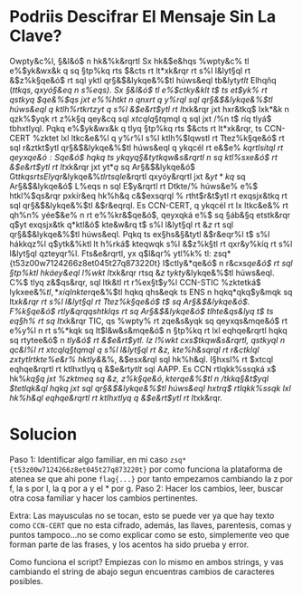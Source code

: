 # Podriis Descifrar El Mensaje Sin La Clave? 

Owpty&c%l, §&l&ó$ n hk&%k&rqrtl
Sx hk&$e&hqs %wpty&c% tl e%$yk&wx&k q sq §tp%kq rts $&cts rt lt*xk&rqr rt s%l l&lyt§ql rt &$z%k§qe&ó$ rt sql yktl qr§&$&lykqe&%$tl húws&eql tb&lyt$ytl t$ Elhqñq (*t$tkqs, qxy%$ó§&eq n s%eqs).
Sx §&l&ó$ tl e%$ctky&klt t$ ts et$yk% rt qstkyq $qe&%$qs jxt e%%htkt n qnxrt q y%rql sql qr§&$&lykqe&%$tl húws&eql q ktlh%$rtk rt z%k§q káh&rq n tz&e&t$yt q s%l &$e&rt$ytl rt lt*xk&rqr jxt hxr&tkq$ lxk*&k n qzk%$yqk rt z%k§q qey&cq sql $xtcql q§t$qmql q sql jxt /%n t$ ríq tlyá$ tbhxtlyql.
Pqkq e%$yk&wx&k q tlyq §tp%kq rts $&cts rt lt*xk&rqr, ts CCN-CERT %zktet lxl ltkc&e&%l q y%r%l s%l ktlh%$lqwstl rt Tte$%s%*íql rt sq I$z%k§qe&ó$ rt sql r&ztkt$ytl qr§&$&lykqe&%$tl húws&eql q ykqcél rt e&$e% *kq$rtl sí$tql rt qeyxqe&ó$:
S%h%kyt n e%%kr&$qe&ó$ hqkq ts ykqyq§&t$y% rt cxs$tkqw&s&rqrtl n sq ktl%sxe&ó$ rt &$e&rt$ytl rt lt*xk&rqr jxt yt$*q$ sq Ar§&$&lykqe&ó$ Gt$tkqs rts Elyqr%, sql qr§&$&lykqe&%$tl rt sql e%§x$&rqrtl qxyó$%§ql, sql t$y&rqrtl jxt &$yt*kq$ sq Ar§&$&lykqe&ó$ L%eqs n sql E$y&rqrtl rt Dtkte/% húws&e% e%$ htkl%$qs&rqr pxkír&eq hk%h&q c&$exsqrql % rtht$r&t$ytl rt exqsjx&tkq rt sql qr§&$&lykqe&%$tl &$r&eqrql. Es CCN-CERT, q ykqcél rt lx ltkc&e&% rt qh%n% yée$&e% n rt e%%kr&$qe&ó$, qeyxqká e%$ sq §áb&§q etstk&rqr q$yt exqsjx&tk q*ktl&ó$ kte&w&rq t$ s%l l&lyt§ql rt &$z%k§qe&ó$ rt sql qr§&$&lykqe&%$tl húws&eql. Pqkq ts ex§hs&§&t$y% rt s%l z&$tl &$r&eqr%l t$ s%l hákkqz%l q$ytk&%ktl lt h%rká$ kteqwqk s%l &$z%k§tl rt qxr&y%kíq rt s%l l&lyt§ql qzteyqr%l.
Fts&e&rqrtl, yx q$l&qr% ytl%k% tl: zsq*{t53z00w7124266z8et045t27q873220t}
I$ctly&*qe&ó$ n r&cxs*qe&ó$ rt sql §tp%ktl hkáey&eql l%wkt lt*xk&rqr rtsq &$z%k§qe&ó$ t$ykt y%r%l s%l §&t§wk%l rt sql qr§&$&lykqe&%$tl húws&eql. C%$ tlyq z&$qs&rqr, sql ltk&tl rt r%ex§t$y%l CCN-STIC %zktetká$ $%k§ql, &$lykxee&%$tl, *xíql n kte%§t$rqe&%$tl hqkq qhs&eqk ts ENS n hqkq*qkq$y&mqk sq lt*xk&rqr rt s%l l&lyt§ql rt Tte$%s%*íql rt sq I$z%k§qe&ó$ t$ sq Ar§&$&lykqe&ó$.
F%k§qe&ó$ rtly&$qrq qs htkl%$qs rt sq Ar§&$&lykqe&ó$ tlhte&qs&lyq t$ ts eq§h% rt sq lt*xk&rqr TIC, qs %wpty% rt zqe&s&yqk sq qeyxqs&mqe&ó$ rt e%$%e&§&t$y%l n rt s%*kqk sq lt$l&w&s&mqe&ó$ n §tp%kq rt lxl eqhqe&rqrtl hqkq sq rtytee&ó$ n *tly&ó$ rt &$e&rt$ytl.
I$z%k§qe&ó$ l%wkt cxs$tkqw&s&rqrtl, qstkyql n qc&l%l rt $xtcql q§t$qmql q s%l l&lyt§ql rt &$z%k§qe&ó$, kte%h&sqrql rt r&ctklql zxt$ytl rt kte%$%e&r% hktly&*&%, &$esx&rql sql hk%h&ql.
I§hxsl% rt $xtcql eqhqe&rqrtl rt ktlhxtlyq q &$e&rt$ytl t$ sql AAPP. Es CCN rtlqkk%ssqká x$ hk%*kq§q jxt %zktmeq sq &$z%k§qe&ó$, z%k§qe&ó$, kte%§t$rqe&%$tl n /tkkq§&t$yql $tetlqk&ql hqkq jxt sql qr§&$&lykqe&%$tl húws&eql hxtrq$ rtlqkk%ssqk lxl hk%h&ql eqhqe&rqrtl rt ktlhxtlyq q &$e&rt$ytl rt lt*xk&rqr.

# Solucion

Paso 1: Identificar algo familiar, en mi caso `zsq*{t53z00w7124266z8et045t27q873220t}` por como funciona la plataforma de atenea se que ahi pone `flag{...}` por tanto empezamos cambiando la z por f, la s por l, la q por a y el * por g.
Paso 2: Hacer los cambios, leer, buscar otra cosa familiar y hacer los cambios pertinentes.

Extra: Las mayusculas no se tocan, esto se puede ver ya que hay texto como `CCN-CERT` que no esta cifrado, además, las llaves, parentesis, comas y puntos tampoco...no se como explicar como se esto, simplemente veo que forman parte de las frases, y los acentos ha sido prueba y error.

Como funciona el script? Empiezas con lo mismo en ambos strings, y vas cambiando el string de abajo segun encuentras cambios de caracteres posibles.
